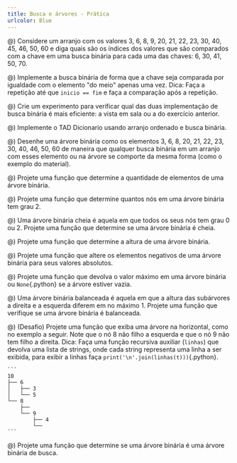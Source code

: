 ```yaml
---
title: Busca e árvores - Prática
urlcolor: Blue
---
```


<!-- Busca binária -->

@) Considere um arranjo com os valores 3, 6, 8, 9, 20, 21, 22, 23, 30, 40, 45, 46, 50, 60 e diga quais são os índices dos valores que são comparados com a chave em uma busca binária para cada uma das chaves: 6, 30, 41, 50, 70.

@) Implemente a busca binária de forma que a chave seja comparada por igualdade com o elemento "do meio" apenas uma vez. Dica: Faça a repetição até que `inicio == fim` e faça a comparação após a repetição.

@) Crie um experimento para verificar qual das duas implementação de busca binária é mais eficiente: a vista em sala ou a do exercício anterior.

@) Implemente o TAD Dicionario usando arranjo ordenado e busca binária.

<!-- Árvores binária -->

@) Desenhe uma árvore binária como os elementos 3, 6, 8, 20, 21, 22, 23, 30, 40, 46, 50, 60 de maneira que qualquer busca binária em um arranjo com esses elemento ou na árvore se comporte da mesma forma (como o exemplo do material).

@) Projete uma função que determine a quantidade de elementos de uma árvore binária.

@) Projete uma função que determine quantos nós em uma árvore binária tem grau 2.

@) Uma árvore binária cheia é aquela em que todos os seus nós tem grau 0 ou 2. Projete uma função que determine se uma árvore binária é cheia.

@) Projete uma função que determine a altura de uma árvore binária.

@) Projete uma função que altere os elementos negativos de uma árvore binária para seus valores absolutos.

@) Projete uma função que devolva o valor máximo em uma árvore binária ou `None`{.python} se a árvore estiver vazia.

@) Uma árvore binária balanceada é aquela em que a altura das subárvores a direita e a esquerda diferem em no máximo 1. Projete uma função que verifique se uma árvore binária é balanceada.

@) (Desafio) Projete uma função que exiba uma árvore na horizontal, como no exemplo a seguir. Note que o nó 8 não filho a esquerda e que o nó 9 não tem filho a direita. Dica: Faça uma função recursiva auxiliar (`linhas`) que devolva uma lista de strings, onde cada string representa uma linha a ser exibida, para exibir a linhas faça `print('\n'.join(linhas(t)))`{.python}.

    ```
    10
    ├── 6
    │   ├── 3
    │   └── 5
    └── 8
        ├──
        └── 9
            ├── 4
            └──
    ```

<!-- Árvores binárias de busca -->

@) Projete uma função que determine se uma árvore binária é uma árvore binária de busca.

